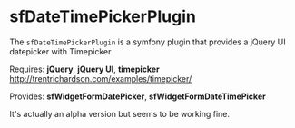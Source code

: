 sfDateTimePickerPlugin
======================

The `sfDateTimePickerPlugin` is a symfony plugin that provides a jQuery UI datepicker with Timepicker

Requires: **jQuery**, **jQuery UI**, **timepicker**
http://trentrichardson.com/examples/timepicker/

Provides: **sfWidgetFormDatePicker**, **sfWidgetFormDateTimePicker**

It's actually an alpha version but seems to be working fine.
